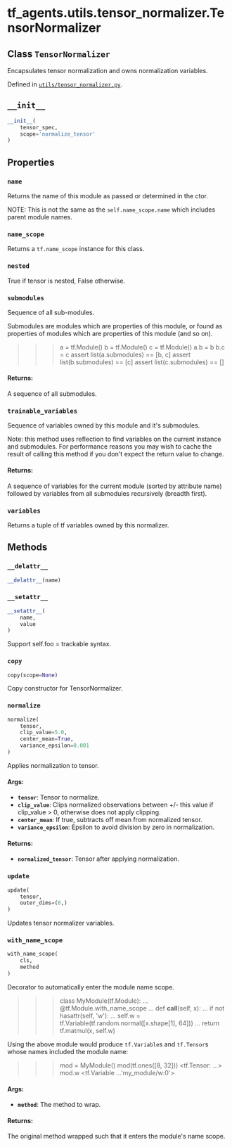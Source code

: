 <div itemscope itemtype="http://developers.google.com/ReferenceObject">
<meta itemprop="name" content="tf_agents.utils.tensor_normalizer.TensorNormalizer" />
<meta itemprop="path" content="Stable" />
<meta itemprop="property" content="name"/>
<meta itemprop="property" content="name_scope"/>
<meta itemprop="property" content="nested"/>
<meta itemprop="property" content="submodules"/>
<meta itemprop="property" content="trainable_variables"/>
<meta itemprop="property" content="variables"/>
<meta itemprop="property" content="__delattr__"/>
<meta itemprop="property" content="__init__"/>
<meta itemprop="property" content="__setattr__"/>
<meta itemprop="property" content="copy"/>
<meta itemprop="property" content="normalize"/>
<meta itemprop="property" content="update"/>
<meta itemprop="property" content="with_name_scope"/>
</div>

# tf_agents.utils.tensor_normalizer.TensorNormalizer

## Class `TensorNormalizer`

Encapsulates tensor normalization and owns normalization variables.





Defined in [`utils/tensor_normalizer.py`](https://github.com/tensorflow/agents/tree/master/tf_agents/utils/tensor_normalizer.py).

<!-- Placeholder for "Used in" -->


<h2 id="__init__"><code>__init__</code></h2>

``` python
__init__(
    tensor_spec,
    scope='normalize_tensor'
)
```





## Properties

<h3 id="name"><code>name</code></h3>

Returns the name of this module as passed or determined in the ctor.

NOTE: This is not the same as the `self.name_scope.name` which includes
parent module names.

<h3 id="name_scope"><code>name_scope</code></h3>

Returns a `tf.name_scope` instance for this class.

<h3 id="nested"><code>nested</code></h3>

True if tensor is nested, False otherwise.

<h3 id="submodules"><code>submodules</code></h3>

Sequence of all sub-modules.

Submodules are modules which are properties of this module, or found as
properties of modules which are properties of this module (and so on).

>>> a = tf.Module()
>>> b = tf.Module()
>>> c = tf.Module()
>>> a.b = b
>>> b.c = c
>>> assert list(a.submodules) == [b, c]
>>> assert list(b.submodules) == [c]
>>> assert list(c.submodules) == []

#### Returns:

A sequence of all submodules.

<h3 id="trainable_variables"><code>trainable_variables</code></h3>

Sequence of variables owned by this module and it's submodules.

Note: this method uses reflection to find variables on the current instance
and submodules. For performance reasons you may wish to cache the result
of calling this method if you don't expect the return value to change.

#### Returns:

A sequence of variables for the current module (sorted by attribute
name) followed by variables from all submodules recursively (breadth
first).

<h3 id="variables"><code>variables</code></h3>

Returns a tuple of tf variables owned by this normalizer.



## Methods

<h3 id="__delattr__"><code>__delattr__</code></h3>

``` python
__delattr__(name)
```



<h3 id="__setattr__"><code>__setattr__</code></h3>

``` python
__setattr__(
    name,
    value
)
```

Support self.foo = trackable syntax.

<h3 id="copy"><code>copy</code></h3>

``` python
copy(scope=None)
```

Copy constructor for TensorNormalizer.

<h3 id="normalize"><code>normalize</code></h3>

``` python
normalize(
    tensor,
    clip_value=5.0,
    center_mean=True,
    variance_epsilon=0.001
)
```

Applies normalization to tensor.

#### Args:

* <b>`tensor`</b>: Tensor to normalize.
* <b>`clip_value`</b>: Clips normalized observations between +/- this value if
    clip_value > 0, otherwise does not apply clipping.
* <b>`center_mean`</b>: If true, subtracts off mean from normalized tensor.
* <b>`variance_epsilon`</b>: Epsilon to avoid division by zero in normalization.


#### Returns:

* <b>`normalized_tensor`</b>: Tensor after applying normalization.

<h3 id="update"><code>update</code></h3>

``` python
update(
    tensor,
    outer_dims=(0,)
)
```

Updates tensor normalizer variables.

<h3 id="with_name_scope"><code>with_name_scope</code></h3>

``` python
with_name_scope(
    cls,
    method
)
```

Decorator to automatically enter the module name scope.

>>> class MyModule(tf.Module):
...   @tf.Module.with_name_scope
...   def __call__(self, x):
...     if not hasattr(self, 'w'):
...       self.w = tf.Variable(tf.random.normal([x.shape[1], 64]))
...     return tf.matmul(x, self.w)

Using the above module would produce `tf.Variable`s and `tf.Tensor`s whose
names included the module name:

>>> mod = MyModule()
>>> mod(tf.ones([8, 32]))
<tf.Tensor: ...>
>>> mod.w
<tf.Variable ...'my_module/w:0'>

#### Args:

* <b>`method`</b>: The method to wrap.


#### Returns:

The original method wrapped such that it enters the module's name scope.



